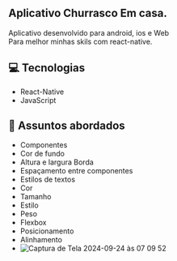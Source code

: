 ## Aplicativo Churrasco Em casa.
Aplicativo desenvolvido para android, ios e Web<br>
Para melhor minhas skils com react-native.


## 💻 Tecnologias
- React-Native
- JavaScript

## 💬 Assuntos abordados
- Componentes
- Cor de fundo
- Altura e largura Borda
- Espaçamento entre componentes
- Estilos de textos
- Cor
- Tamanho
- Estilo
- Peso
- Flexbox
- Posicionamento
- Alinhamento
- ![Captura de Tela 2024-09-24 às 07 09 52](https://github.com/user-attachments/assets/2179e065-7605-4ff4-93dc-e4cfd1d7c36c)

